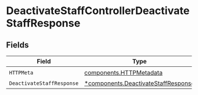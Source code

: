 # DeactivateStaffControllerDeactivateStaffResponse


## Fields

| Field                                                                                     | Type                                                                                      | Required                                                                                  | Description                                                                               |
| ----------------------------------------------------------------------------------------- | ----------------------------------------------------------------------------------------- | ----------------------------------------------------------------------------------------- | ----------------------------------------------------------------------------------------- |
| `HTTPMeta`                                                                                | [components.HTTPMetadata](../../models/components/httpmetadata.md)                        | :heavy_check_mark:                                                                        | N/A                                                                                       |
| `DeactivateStaffResponse`                                                                 | [*components.DeactivateStaffResponse](../../models/components/deactivatestaffresponse.md) | :heavy_minus_sign:                                                                        | N/A                                                                                       |